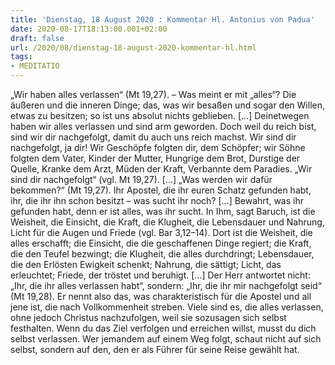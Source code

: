 ```yaml
---
title: 'Dienstag, 18 August 2020 : Kommentar Hl. Antonius von Padua'
date: 2020-08-17T18:13:00.001+02:00
draft: false
url: /2020/08/dienstag-18-august-2020-kommentar-hl.html
tags: 
- MEDITATIO
---
```


„Wir haben alles verlassen“ (Mt 19,27). – Was meint er mit „alles“? Die äußeren und die inneren Dinge; das, was wir besaßen und sogar den Willen, etwas zu besitzen; so ist uns absolut nichts geblieben. \[…\] Deinetwegen haben wir alles verlassen und sind arm geworden. Doch weil du reich bist, sind wir dir nachgefolgt, damit du auch uns reich machst. Wir sind dir nachgefolgt, ja dir! Wir Geschöpfe folgten dir, dem Schöpfer; wir Söhne folgten dem Vater, Kinder der Mutter, Hungrige dem Brot, Durstige der Quelle, Kranke dem Arzt, Müden der Kraft, Verbannte dem Paradies. „Wir sind dir nachgefolgt“ (vgl. Mt 19,27). \[…\] „Was werden wir dafür bekommen?“ (Mt 19,27). Ihr Apostel, die ihr euren Schatz gefunden habt, ihr, die ihr ihn schon besitzt – was sucht ihr noch? \[…\] Bewahrt, was ihr gefunden habt, denn er ist alles, was ihr sucht. In Ihm, sagt Baruch, ist die Weisheit, die Einsicht, die Kraft, die Klugheit, die Lebensdauer und Nahrung, Licht für die Augen und Friede (vgl. Bar 3,12–14). Dort ist die Weisheit, die alles erschafft; die Einsicht, die die geschaffenen Dinge regiert; die Kraft, die den Teufel bezwingt; die Klugheit, die alles durchdringt; Lebensdauer, die den Erlösten Ewigkeit schenkt; Nahrung, die sättigt; Licht, das erleuchtet; Friede, der tröstet und beruhigt. \[…\] Der Herr antwortet nicht: „Ihr, die ihr alles verlassen habt“, sondern: „Ihr, die ihr mir nachgefolgt seid“ (Mt 19,28). Er nennt also das, was charakteristisch für die Apostel und all jene ist, die nach Vollkommenheit streben. Viele sind es, die alles verlassen, ohne jedoch Christus nachzufolgen, weil sie sozusagen sich selbst festhalten. Wenn du das Ziel verfolgen und erreichen willst, musst du dich selbst verlassen. Wer jemandem auf einem Weg folgt, schaut nicht auf sich selbst, sondern auf den, den er als Führer für seine Reise gewählt hat.